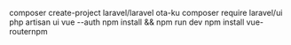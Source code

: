 composer create-project laravel/laravel ota-ku
composer require laravel/ui
php artisan ui vue --auth
npm install && npm run dev
npm install vue-routernpm